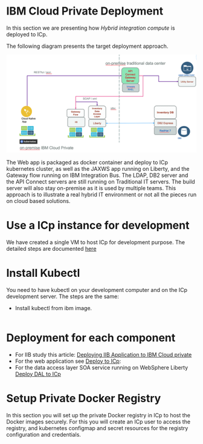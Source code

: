 # IBM Cloud Private Deployment
In this section we are presenting how *Hybrid integration compute* is deployed to ICp.

The following diagram presents the target deployment approach.

![Brown on ICP](./bc-icp-bt-view.png)

The Web app is packaged as docker container and deploy to ICp kubernetes cluster, as well as the JAXWS app running on Liberty, and the Gateway flow running on IBM Integration Bus. The LDAP, DB2 server and the API Connect servers are still running on Traditional IT servers. The build server will also stay on-premise as it is used by multiple teams. This approach is to illustrate a real hybrid IT environment or not all the pieces run on cloud based solutions.

# Use a ICp instance for development
We have created a single VM to host ICp for development purpose. The detailed steps are documented [here](install-dev-icp21.md)

# Install Kubectl
You need to have kubectl on your development computer and on the ICp development server. The steps are the same:
* Install kubectl from ibm image.
```
```

# Deployment for each component
* For IIB study this article: [Deploying IIB Application to IBM Cloud private](https://github.com/ibm-cloud-architecture/refarch-integration-esb/blob/master/deploy/README.md)
* For the web application see [Deploy to ICp](https://github.com/ibm-cloud-architecture/refarch-caseinc-app/blob/master/docs/run-icp.md):
* For the data access layer SOA service running on WebSphere Liberty [Deploy DAL to ICp]()


# Setup Private Docker Registry
In this section you will set up the private Docker registry in ICp to host the Docker images securely. For this you will create an ICp user to access the registry, and kubernetes configmap and secret resources for the registry configuration and credentials.
